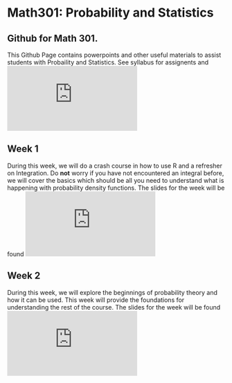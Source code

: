 # Math301: Probability and Statistics
## Github for Math 301.
This Github Page contains powerpoints and other useful materials to assist students with Probaility and Statistics.  See syllabus for assignents and ![**more**](https://seathebass.github.io/math301/syllabus/mat301syl.html)

## Week 1
During this week, we will do a crash course in how to use R and a refresher on Integration. Do **not** worry if you have not encountered an integral before, we will cover the basics which should be all you need to understand what is happening with probability density functions. The slides for the week will be found ![**here**](https://seathebass.github.io/math301/presentations/week1.html)

## Week 2
During this week, we will explore the beginnings of probability theory and how it can be used. This week will provide the foundations for understanding the rest of the course. The slides for the week will be found ![**here**](https://seathebass.github.io/math301/presentations/week2.html)
